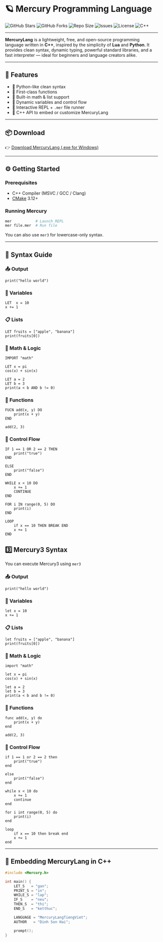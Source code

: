 # 🪐 Mercury Programming Language

![GitHub Stars](https://img.shields.io/github/stars/dinhsonhai132/MercuryLang?style=social)
![GitHub Forks](https://img.shields.io/github/forks/dinhsonhai132/MercuryLang?style=social)
![Repo Size](https://img.shields.io/github/repo-size/dinhsonhai132/MercuryLang)
![Issues](https://img.shields.io/github/issues/dinhsonhai132/MercuryLang)
![License](https://img.shields.io/github/license/dinhsonhai132/MercuryLang)
![C++](https://img.shields.io/badge/Made%20with-C++-blue.svg)

---

**MercuryLang** is a lightweight, free, and open-source programming language written in **C++**, inspired by the simplicity of **Lua** and **Python**. It provides clean syntax, dynamic typing, powerful standard libraries, and a fast interpreter — ideal for beginners and language creators alike.

---

## 🚀 Features

- 🔹 Python-like clean syntax
- 🔹 First-class functions
- 🔹 Built-in math & list support
- 🔹 Dynamic variables and control flow
- 🔹 Interactive REPL + `.mer` file runner
- 🔹 C++ API to embed or customize MercuryLang

---

## 📦 Download

👉 [Download MercuryLang (.exe for Windows)](https://github.com/dinhsonhai132/MercuryLang-download/raw/refs/heads/main/MercuryLang-init.exe)

---

## ⚙️ Getting Started

### Prerequisites

- C++ Compiler (MSVC / GCC / Clang)
- [CMake](https://cmake.org/) 3.12+

### Running Mercury

```bash
mer           # Launch REPL
mer file.mer  # Run file
```

You can also use `mer3` for lowercase-only syntax.

---

## 🧠 Syntax Guide

### 📤 Output
```mer
print("hello world")
```

### 🔢 Variables
```mer
LET  x = 10
x += 1
```

### 📋 Lists
```mer
LET fruits = ["apple", "banana"]
print(fruits[0])
```

### 🧮 Math & Logic
```mer
IMPORT "math"

LET x = pi
cos(x) + sin(x)

LET a = 2
LET b = 3
print(a < b AND b != 0)
```

### 🧠 Functions
```mer
FUCN add(x, y) DO
    print(x + y)
END

add(2, 3)
```

### 🔀 Control Flow
```mer
IF 1 == 1 OR 2 == 2 THEN
    print("true")
END

ELSE
    print("false")
END

WHILE x < 10 DO
    x += 1
    CONTINUE
END

FOR i IN range(0, 5) DO
    print(i)
END

LOOP
    if x == 10 THEN BREAK END
    x += 1
END
```

## 3️⃣ Mercury3 Syntax

You can execute Mercury3 using ```mer3```

### 📤 Output
```mer
print("hello world")
```

### 🔢 Variables
```mer
let x = 10
x += 1
```

### 📋 Lists
```mer
let fruits = ["apple", "banana"]
print(fruits[0])
```

### 🧮 Math & Logic
```mer
import "math"

let x = pi
cos(x) + sin(x)

let a = 2
let b = 3
print(a < b and b != 0)
```

### 🧠 Functions
```mer
func add(x, y) do
    print(x + y)
end

add(2, 3)
```

### 🔀 Control Flow
```mer
if 1 == 1 or 2 == 2 then
    print("true")
end

else
    print("false")
end

while x < 10 do
    x += 1
    continue
end

for i int range(0, 5) do
    print(i)
end

loop
    if x == 10 then break end
    x += 1
end
```

---

## 🧬 Embedding MercuryLang in C++

```cpp
#include <Mercury.h>

int main() {
    LET_S   = "gan";
    PRINT_S = "in";
    WHILE_S = "lap";
    IF_S    = "neu";
    THEN_S  = "thi";
    END_S   = "ketthuc";

    LANGUAGE = "MercuryLangTiengViet";
    AUTHOR   = "Dinh Son Hai";

    prompt();
}
```
